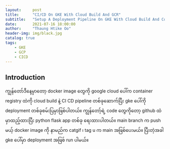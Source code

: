 ```yaml
---
layout:     post
title:      "CI/CD On GKE With Cloud Build And GCR"
subtitle:   "Setup A Deployment Pipeline On GKE With Cloud Build And Container Registry"
date:       2021-07-16 18:00:00
author:     "Thaung Htike Oo"
header-img: img/black.jpg
catalog: true
tags:
    - GKE
    - GCP
    - CICD
---    
```


<h2> Introduction </h2>

ကျွန်တော်ဒီနေ့မှာတော့ docker image တွေကို google cloud ပေါ်က container registry ထဲကို cloud build နဲ့ CI CD pipeline တစ်ခုဆောက်ပြီး gke ပေါ်ကို deployment တစ်ခုစမ်းပြမှာဖြစ်ပါတယ်။ ကျွန်တော့်ရဲ့ code တွေကိုတော့ github ထဲမှာထည့်ထားပြီး python flask app တစ်ခု ရေးထားပါတယ်။  main branch က push မယ့် docker image ကို နာမည်က catgif ၊ tag u က main အဖြစ်ပေးမယ်။ ပြီးတဲ့အခါ gke ပေါ်မှာ deployment အဖြစ် run ပါမယ်။

